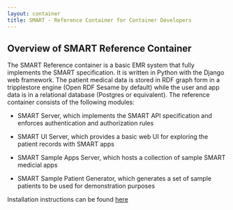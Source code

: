```yaml
---
layout: container
title: SMART - Reference Container for Container Developers
---
```


## Overview of SMART Reference Container

The SMART Reference container is a basic EMR system that fully implements the
SMART specification. It is written in Python with the Django web framework. The
patient medical data is stored in RDF graph form in a tripplestore engine (Open
RDF Sesame by default) while the user and app data is in a relational database
(Postgres or equivalent).  The reference container consists of the following
modules:

* SMART Server, which implements the SMART API specification and enforces
authentication and authorization rules

* SMART UI Server, which provides a basic web UI for exploring the
patient records with SMART apps

* SMART Sample Apps Server, which hosts a collection of sample SMART medicial
apps

* SMART Sample Patient Generator, which generates a set of sample patients
to be used for demonstration purposes

Installation instructions can be found
[here](/framework/reference-implementation/architecture.html)
